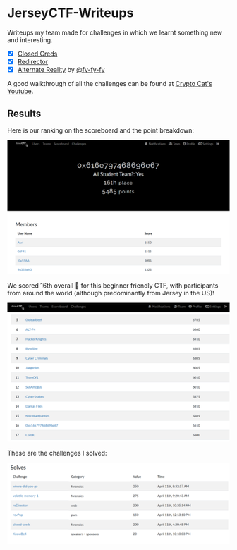 # JerseyCTF-Writeups
Writeups my team made for challenges in which we learnt something new and interesting.

- [x] [Closed Creds](https://github.com/RyanNgCT/JerseyCTF-Writeups/blob/main/Forensics%20-%20Closed%20Creds/closedcreds.md)
- [x] [Redirector](https://github.com/RyanNgCT/JerseyCTF-Writeups/blob/main/Web%20-%20Redirector/redirector.md)
- [x] [Alternate Reality](https://github.com/RyanNgCT/JerseyCTF-Writeups/blob/main/Forensics%20-%20alternate-reality/alternatereality.md) by [@fy-fy-fy](https://github.com/fy-fy-fy) 

A good walkthrough of all the challenges can be found at [Crypto Cat's Youtube](https://www.youtube.com/watch?v=aZyE1tgMGfw).


## Results

Here is our ranking on the scoreboard and the point breakdown:

![img](https://github.com/RyanNgCT/JerseyCTF-Writeups/blob/main/Breakdown.png)

We scored 16th overall 🎉 for this beginner friendly CTF, with participants from around the world (although predominantly from Jersey in the US)!

![img](https://github.com/RyanNgCT/JerseyCTF-Writeups/blob/main/scoreboard.png)

These are the challenges I solved:

![img](https://github.com/RyanNgCT/JerseyCTF-Writeups/blob/main/mysolves.png)
